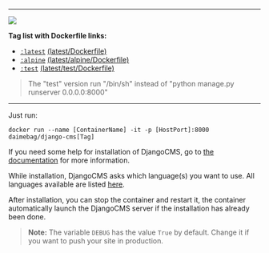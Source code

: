 ----------
[![](http://docs.django-cms.org/en/release-3.3.x/_images/django-cms-logo.png)](https://www.django-cms.org/en/)

**Tag list with Dockerfile links:**

- [`:latest`](https://github.com/daimebag/django-cms-docker/tree/master/) [(latest/Dockerfile)](https://github.com/daimebag/django-cms-docker/blob/master/Dockerfile)
- [`:alpine`](https://github.com/daimebag/django-cms-docker/tree/alpine/) [(latest/alpine/Dockerfile)](https://github.com/daimebag/django-cms-docker/blob/alpine/Dockerfile)
- [`:test`](https://github.com/daimebag/django-cms-docker/tree/test/) [(latest/test/Dockerfile)](https://github.com/daimebag/django-cms-docker/blob/test/Dockerfile) 

> The "test" version run "/bin/sh" instead of "python manage.py runserver 0.0.0.0:8000"

----------

Just run:
```
docker run --name [ContainerName] -it -p [HostPort]:8000 daimebag/django-cms[Tag]
```   
    
If you need some help for installation of DjangoCMS, go to [the documentation](https://djangocms-installer.readthedocs.io/en/stable/readme.html) for more information.    

While installation, DjangoCMS asks which language(s) you want to use. All languages available are listed [here](https://github.com/django/django/blob/master/django/conf/global_settings.py#L50).  

After installation, you can stop the container and restart it, the container automatically launch the DjangoCMS server if the installation has already been done.  

> **Note:**
> The variable `DEBUG` has the value `True` by default. Change it if you want to push your site in production.
